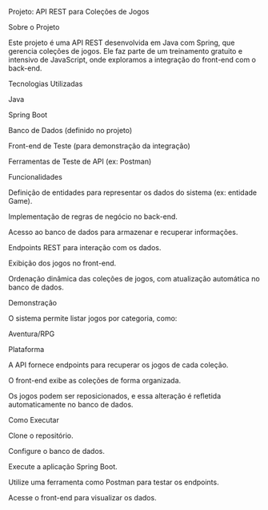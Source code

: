 Projeto: API REST para Coleções de Jogos

Sobre o Projeto

Este projeto é uma API REST desenvolvida em Java com Spring, que gerencia coleções de jogos. Ele faz parte de um treinamento gratuito e intensivo de JavaScript, onde exploramos a integração do front-end com o back-end. 

Tecnologias Utilizadas

Java

Spring Boot

Banco de Dados (definido no projeto)

Front-end de Teste (para demonstração da integração)

Ferramentas de Teste de API (ex: Postman)

Funcionalidades

Definição de entidades para representar os dados do sistema (ex: entidade Game).

Implementação de regras de negócio no back-end.

Acesso ao banco de dados para armazenar e recuperar informações.

Endpoints REST para interação com os dados.

Exibição dos jogos no front-end.

Ordenação dinâmica das coleções de jogos, com atualização automática no banco de dados.

Demonstração

O sistema permite listar jogos por categoria, como:

Aventura/RPG

Plataforma

A API fornece endpoints para recuperar os jogos de cada coleção.

O front-end exibe as coleções de forma organizada.

Os jogos podem ser reposicionados, e essa alteração é refletida automaticamente no banco de dados.

Como Executar

Clone o repositório.

Configure o banco de dados.

Execute a aplicação Spring Boot.

Utilize uma ferramenta como Postman para testar os endpoints.

Acesse o front-end para visualizar os dados.
